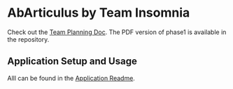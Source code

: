 AbArticulus by Team Insomnia
============================

Check out the [Team Planning Doc](https://docs.google.com/document/d/1OC56iu8Gr3Y3AYtT3ZfeMxrTVAIvN-nCGGWC6gLlk0s/edit).
The PDF version of phase1 is available in the repository.


Application Setup and Usage
---------------------------

Alll can be found in the [Application Readme](./AbArticulus/README.md).

